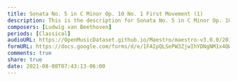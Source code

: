 ```yaml
---
title: Sonata No. 5 in C Minor Op. 10 No. 1 First Movement (1)
description: This is the description for Sonata No. 5 in C Minor Op. 10 No. 1 First Movement by Ludwig van Beethoven
composers: [Ludwig van Beethoven]
periods: [Classical]
audioURL: https://OpenMusicDataset.github.io/Maestro/maestro-v3.0.0/2011/MIDI-Unprocessed_23_R1_2011_MID--AUDIO_R1-D9_03_Track03_wav.midi
formURL: https://docs.google.com/forms/d/e/1FAIpQLSePW3ZjwIhYDNgNM1x4QWuGgL_RFCaoONW4kWkZ6OSr0iybGg/viewform
comments: true
share: true
date: 2021-08-08T07:43:13-06:00
---
```

